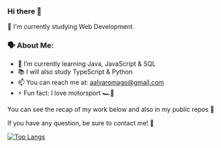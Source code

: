 ### Hi there 👋

🙌 I'm currently studying Web Development.

### 🗣️ About Me:

- 🧠 I’m currently learning Java, JavaScript & SQL
- 📚 I will also study TypeScript & Python
- 📫 You can reach me at: aalvaromago@gmail.com
- ⚡ Fun fact: I love motorsport 🏎️💨

You can see the recap of my work below and also in my public repos 👀

If you have any question, be sure to contact me! 🤙

[![Top Langs](https://github-readme-stats.vercel.app/api/top-langs/?username=alvaromago&theme=dark&layout=compact&langs_count=6)](https://github.com/anuraghazra/github-readme-stats)